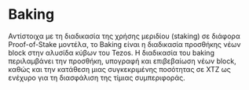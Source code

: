 # Baking

Αντίστοιχα με τη διαδικασία της χρήσης μεριδίου (staking) σε διάφορα Proof-of-Stake μοντέλα, το Baking είναι η διαδικασία προσθήκης νέων block στην αλυσίδα κύβων του Tezos. Η διαδικασία του baking περιλαμβάνει την προσθήκη, υπογραφή και επιβεβαίωση νέων block, καθώς και την κατάθεση μιας συγκεκριμένης ποσότητας σε XTZ ως ενέχυρο για τη διασφάλιση της τίμιας συμπεριφοράς.
